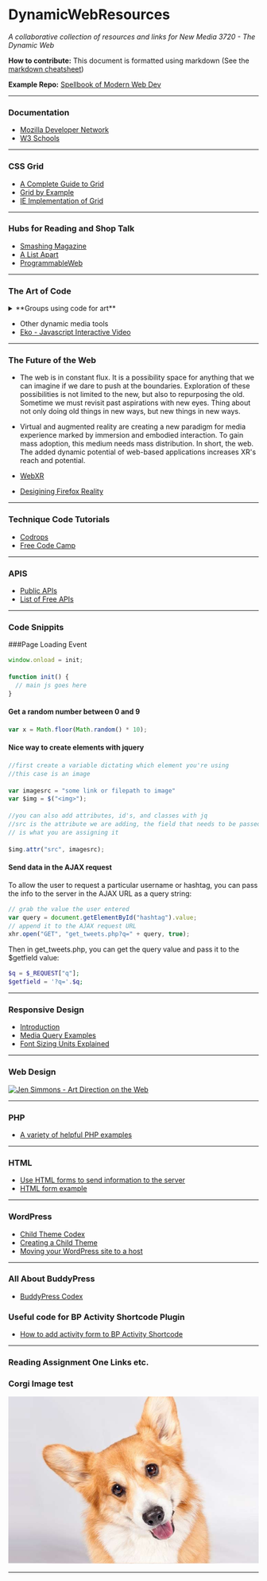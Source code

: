 # DynamicWebResources
<em>A collaborative collection of resources and links for New Media 3720 - The Dynamic Web</em>

<b>How to contribute:</b> This document is formatted using markdown (See the [markdown cheatsheet](https://github.com/adam-p/markdown-here/wiki/Markdown-Cheatsheet))

<b>Example Repo:</b> [Spellbook of Modern Web Dev](https://github.com/dexteryy/spellbook-of-modern-webdev)

*****

### Documentation
* [Mozilla Developer Network](https://developer.mozilla.org/en-US/)
* [W3 Schools](https://www.w3schools.com/)

*****

### CSS Grid
* [A Complete Guide to Grid ](https://css-tricks.com/snippets/css/complete-guide-grid/)
* [Grid by Example](https://gridbyexample.com/learn/)
* [IE Implementation of Grid](https://rachelandrew.co.uk/archives/2016/11/26/should-i-try-to-use-the-ie-implementation-of-css-grid-layout/)

*****

### Hubs for Reading and Shop Talk
* [Smashing Magazine](https://www.smashingmagazine.com/)
* [A List Apart](http://alistapart.com/)
* [ProgrammableWeb](https://www.programmableweb.com/)

*****

### The Art of Code
<details><summary>**Groups using code for art**</summary>

* Demoscene refers to a subculture of programmers that write graphical 'demos' entirely in code such as C#, C++, and even Basic. Big in Europe.


* [Pouet Demoscene Archive](http://www.pouet.net/)
* [Conspiracy - group](http://conspiracy.hu/)
* [Conspiracy - example video](https://www.youtube.com/watch?v=20vPbH6UWIc)
* [pixtur demoscene presentation](https://youtu.be/GswISjlquoU)

### Tools
* [VVVV](https://vvvv.org/)
* [Tooll](http://tooll.io/)
</details>

* Other dynamic media tools
* [Eko - Javascript Interactive Video](https://developer.helloeko.com/)


*****

### The Future of the Web
* The web is in constant flux. It is a possibility space for anything that we can imagine if we dare to push at the boundaries. Exploration of these possibilities is not limited to the new, but also to repurposing the old. Sometime we must revisit past aspirations with new eyes. Thing about not only doing old things in new ways, but new things in new ways.
* Virtual and augmented reality are creating a new paradigm for media experience marked by immersion and embodied interaction. To gain mass adoption, this medium needs mass distribution. In short, the web. The added dynamic potential of web-based applications increases XR's reach and potential.

* [WebXR](https://github.com/immersive-web/webxr)
* [Desigining Firefox Reality](https://blog.mozvr.com/the-design-of-firefox-reality/)

*****

### Technique Code Tutorials

* [Codrops](https://tympanus.net/codrops/category/tutorials/)
* [Free Code Camp](https://guide.freecodecamp.org/javascript/tutorials)

*****

### APIS

* [Public APIs](https://github.com/abhishekbanthia/Public-APIs)
* [List of Free APIs](https://github.com/toddmotto/public-apis) 

****

### Code Snippits

###Page Loading Event
```javascript
window.onload = init;

function init() {
  // main js goes here
}
```

#### Get a random number between 0 and 9
```javascript
var x = Math.floor(Math.random() * 10);
```

#### Nice way to create elements with jquery
```javascript
//first create a variable dictating which element you're using
//this case is an image

var imagesrc = "some link or filepath to image"
var $img = $("<img>");

//you can also add attributes, id's, and classes with jq
//src is the attribute we are adding, the field that needs to be passed 
// is what you are assigning it

$img.attr("src", imagesrc);

```

#### Send data in the AJAX request

To allow the user to request a particular username or hashtag, you can pass the info to the server in the AJAX URL as a query string:
```javascript
// grab the value the user entered 
var query = document.getElementById("hashtag").value;
// append it to the AJAX request URL
xhr.open("GET", "get_tweets.php?q=" + query, true);

```
Then in get_tweets.php, you can get the query value and pass it to the $getfield value:
```php
$q = $_REQUEST["q"];
$getfield = '?q='.$q;
```

*****

### Responsive Design
* [Introduction](https://www.w3schools.com/css/css_rwd_intro.asp)
* [Media Query Examples](https://www.w3schools.com/css/css3_mediaqueries_ex.asp)
* [Font Sizing Units Explained](https://medium.com/@madhum86/css-font-sizing-pixels-vs-em-vs-rem-vs-percent-vs-viewport-units-b1485716afe7)

*****

### Web Design
[![Jen Simmons - Art Direction on the Web](http://img.youtube.com/vi/5Z7lSSMwRgo/0.jpg)](http://www.youtube.com/watch?v=5Z7lSSMwRgo)

*****

### PHP
* [A variety of helpful PHP examples](https://www.w3schools.com/php/php_examples.asp)

*****

### HTML
* [Use HTML forms to send information to the server](https://www.w3schools.com/html/html_forms.asp)
* [HTML form example](https://www.w3schools.com/html/tryit.asp?filename=tryhtml_form_text)

*****

### WordPress
* [Child Theme Codex](https://codex.wordpress.org/Child_Themes)
* [Creating a Child Theme](https://www.elegantthemes.com/blog/resources/wordpress-child-theme-tutorial)
* [Moving your WordPress site to a host](http://www.wpbeginner.com/wp-tutorials/how-to-move-wordpress-from-local-server-to-live-site/)

*****

### All About BuddyPress
* [BuddyPress Codex](https://codex.buddypress.org/)

### Useful code for BP Activity Shortcode Plugin
* [How to add activity form to BP Activity Shortcode](https://buddypress.org/support/topic/how-to-add-activity-form-to-bp-activity-shortcode/)

*****

### Reading Assignment One Links etc. 

### Corgi Image test
![Alt text](/img/pembroke-welsh-corgi-hero.jpg)

*****



